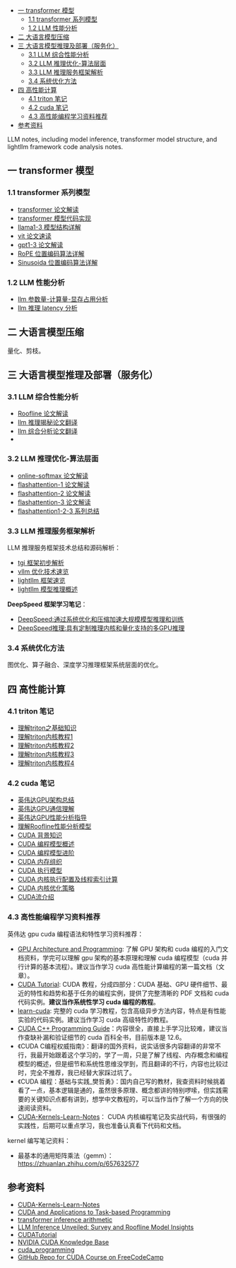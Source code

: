 - [一 transformer 模型](#一-transformer-模型)
  - [1.1 transformer 系列模型](#11-transformer-系列模型)
  - [1.2 LLM 性能分析](#12-llm-性能分析)
- [二 大语言模型压缩](#二-大语言模型压缩)
- [三 大语言模型推理及部署（服务化）](#三-大语言模型推理及部署服务化)
  - [3.1 LLM 综合性能分析](#31-llm-综合性能分析)
  - [3.2 LLM 推理优化-算法层面](#32-llm-推理优化-算法层面)
  - [3.3 LLM 推理服务框架解析](#33-llm-推理服务框架解析)
  - [3.4 系统优化方法](#34-系统优化方法)
- [四 高性能计算](#四-高性能计算)
  - [4.1 triton 笔记](#41-triton-笔记)
  - [4.2 cuda 笔记](#42-cuda-笔记)
  - [4.3 高性能编程学习资料推荐](#43-高性能编程学习资料推荐)
- [参考资料](#参考资料)


LLM notes, including model inference, transformer model structure, and lightllm framework code analysis notes.

## 一 transformer 模型

### 1.1 transformer 系列模型

- [transformer 论文解读](./1-transformer_model/transformer论文解读.md)
- [transformer 模型代码实现](./1-transformer_model/transformer模型结构详解及实现.md)
- [llama1-3 模型结构详解](./1-transformer_model/llama1-3模型结构详解.md)
- [vit 论文速读](./1-transformer_model/vit论文速读.md)
- [gpt1-3 论文解读](./1-transformer_model/gpt1-3论文解读.md)
- [RoPE 位置编码算法详解](./1-transformer_model/RoPE位置编码算法详解.md)
- [Sinusoida 位置编码算法详解](./1-transformer_model/Sinusoida位置编码详解.md)

### 1.2 LLM 性能分析

- [llm 参数量-计算量-显存占用分析](./1-transformer_model/llm参数量-计算量-显存占用分析.md)
- [llm 推理 latency 分析](1-transformer_model/llm推理latency分析.md)

## 二 大语言模型压缩

量化、剪枝。

## 三 大语言模型推理及部署（服务化）

### 3.1 LLM 综合性能分析

- [Roofline 论文解读](./3-llm_infer_deploy/Roofline论文解读.md)
- [llm 推理揭秘论文翻译](3-llm_infer_deploy/llm推理揭秘论文翻译.md)
- [llm 综合分析论文翻译](3-llm_infer_deploy/llm综合分析论文翻译.md)
- 
### 3.2 LLM 推理优化-算法层面

- [online-softmax 论文解读](./3-llm_infer_deploy/fast_algorithm/online-softmax论文解读.md)
- [flashattention-1 论文解读](./3-llm_infer_deploy/fast_algorithm/flashattention-1论文解读.md)
- [flashattention-2 论文解读](./3-llm_infer_deploy/fast_algorithm/flashattention-2论文解读.md)
- [flashattention-3 论文解读](./3-llm_infer_deploy/fast_algorithm/flashattention-3论文解读.md)
- [flashattention1-2-3 系列总结](./3-llm_infer_deploy/fast_algorithm/flashattention1-2-3系列总结.md)

### 3.3 LLM 推理服务框架解析

LLM 推理服务框架技术总结和源码解析：

- [tgi 框架初步解析](./3-llm_infer_deploy/deepspeed_note/tgi框架解析.md)
- [vllm 优化技术速览](./3-llm_infer_deploy/lightllm_analysis/vllm优化技术速览.md)
- [lightllm 框架速览](./3-llm_infer_deploy/lightllm_analysis/lightllm框架速览.md)
- [lightllm 模型推理概述](./3-llm_infer_deploy/lightllm_analysis/lightllm模型推理概述.md)

**DeepSpeed 框架学习笔记**：

- [DeepSpeed:通过系统优化和压缩加速大规模模型推理和训练](./3-llm_infer_deploy/deepspeed_note/deepspeed-通过系统优化和压缩加速大规模模型推理和训练.md)
- [DeepSpeed推理:具有定制推理内核和量化支持的多GPU推理](./3-llm_infer_deploy/deepspeed_note/deepspeed推理-具有定制推理内核和量化支持的多GPU推理.md)

### 3.4 系统优化方法

图优化、算子融合、深度学习推理框架系统层面的优化。

## 四 高性能计算

### 4.1 triton 笔记

- [理解triton之基础知识](./4-hpc_basic/理解triton之基础知识.md)
- [理解triton内核教程1](./4-hpc_basic/理解triton内核教程1.md)
- [理解triton内核教程2](./4-hpc_basic/理解triton内核教程2.md)
- [理解triton内核教程3](./4-hpc_basic/理解triton内核教程3.md)
- [理解triton内核教程4](./4-hpc_basic/理解triton内核教程4.md)

### 4.2 cuda 笔记

- [英伟达GPU架构总结](./4-hpc_basic/英伟达GPU架构总结.md)
- [英伟达GPU通信理解](./4-hpc_basic/英伟达GPU通信理解.md)
- [英伟达GPU性能分析指导](./4-hpc_basic/英伟达GPU性能分析指导.md)
- [理解Roofline性能分析模型](./4-hpc_basic/深入理解Roofline模型.md)
- [CUDA 背景知识](./4-hpc_basic/CUDA背景知识.md)
- [CUDA 编程模型概述](./4-hpc_basic/CUDA编程模型概述.md)
- [CUDA 编程模型进阶](./4-hpc_basic/CUDA编程模型进阶.md)
- [CUDA 内存组织](./4-hpc_basic/CUDA内存组织.md)
- [CUDA 执行模型](./4-hpc_basic/CUDA执行模型.md)
- [CUDA 内核执行配置及线程索引计算](./4-hpc_basic/CUDA内核执行配置及线程索引计算.md)
- [CUDA 内核优化策略](./4-hpc_basic/CUDA内核优化策略.md)
- [CUDA流介绍](./4-hpc_basic/CUDA流介绍.md)

### 4.3 高性能编程学习资料推荐

英伟达 gpu cuda 编程语法和特性学习资料推荐：

- [GPU Architecture and Programming](https://homepages.laas.fr/adoncesc/FILS/GPU.pdf): 了解 GPU 架构和 cuda 编程的入门文档资料，学完可以理解 gpu 架构的基本原理和理解 cuda 编程模型（cuda 并行计算的基本流程）。建议当作学习 cuda 高性能计算编程的第一篇文档（文章）。
- [CUDA Tutorial](https://cuda-tutorial.github.io/): CUDA 教程，分成四部分：CUDA 基础、GPU 硬件细节、最近的特性和趋势和基于任务的编程实例，提供了完整清晰的 PDF 文档和 cuda 代码实例。**建议当作系统性学习 cuda 编程的教程**。
- [learn-cuda](https://github.com/rshipley160/learn-cuda?tab=readme-ov-file): 完整的 cuda 学习教程，包含高级异步方法内容，特点是有性能实验的代码实例。建议当作学习 cuda 高级特性的教程。
- [CUDA C++ Programming Guide](https://docs.nvidia.com/cuda/pdf/CUDA_C_Programming_Guide.pdf)：内容很全，直接上手学习比较难，建议当作查缺补漏和验证细节的 cuda 百科全书，目前版本是 12.6。
- 《CUDA C编程权威指南》：翻译的国外资料，说实话很多内容翻译的非常不行，我最开始跟着这个学习的，学了一周，只是了解了线程、内存概念和编程模型的概述，但是细节和系统性思维没学到，而且翻译的不行，内容也比较过时，完全不推荐，我已经替大家踩过坑了。
- 《CUDA 编程：基础与实践_樊哲勇》：国内自己写的教材，我查资料时候挑着看了一点，基本逻辑是通的，虽然很多原理、概念都讲的特别啰嗦，但实践需要的关键知识点都有讲到，想学中文教程的，可以当作当作了解一个方向的快速阅读资料。
- [CUDA-Kernels-Learn-Notes](https://github.com/DefTruth/CUDA-Learn-Notes/tree/main)： CUDA 内核编程笔记及实战代码，有很强的实践性，后期可以重点学习，我也准备认真看下代码和文档。

kernel 编写笔记资料：

- 最基本的通用矩阵乘法（gemm）：https://zhuanlan.zhihu.com/p/657632577

## 参考资料

- [CUDA-Kernels-Learn-Notes](https://github.com/DefTruth/CUDA-Learn-Notes/tree/main)
- [CUDA and Applications to Task-based Programming](https://cuda-tutorial.github.io/)
- [transformer inference arithmetic](https://kipp.ly/transformer-inference-arithmetic/)
- [LLM Inference Unveiled: Survey and Roofline Model Insights](https://arxiv.org/pdf/2402.16363)
- [CUDATutorial](https://github.com/RussWong/CUDATutorial/tree/main)
- [NVIDIA CUDA Knowledge Base](https://github.com/rshipley160/learn-cuda/wiki)
- [cuda_programming](https://github.com/CoffeeBeforeArch/cuda_programming/tree/master)
- [GitHub Repo for CUDA Course on FreeCodeCamp](https://github.com/Infatoshi/cuda-course/tree/master)
